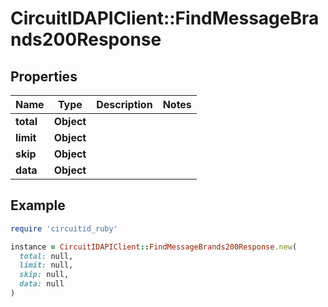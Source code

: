 # CircuitIDAPIClient::FindMessageBrands200Response

## Properties

| Name | Type | Description | Notes |
| ---- | ---- | ----------- | ----- |
| **total** | **Object** |  |  |
| **limit** | **Object** |  |  |
| **skip** | **Object** |  |  |
| **data** | **Object** |  |  |

## Example

```ruby
require 'circuitid_ruby'

instance = CircuitIDAPIClient::FindMessageBrands200Response.new(
  total: null,
  limit: null,
  skip: null,
  data: null
)
```

